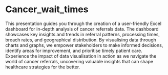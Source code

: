 # Cancer_wait_times

This presentation guides you through the creation of a user-friendly Excel dashboard for in-depth analysis of cancer referrals data. The dashboard showcases key insights and trends in referral patterns, processing times, breach rates, and geographical distribution. By visualising data through charts and graphs, we empower stakeholders to make informed decisions, identify areas for improvement, and prioritise timely patient care. Experience the impact of data visualisation in action as we navigate the world of cancer referrals, uncovering valuable insights that can shape healthcare strategies for the better.
